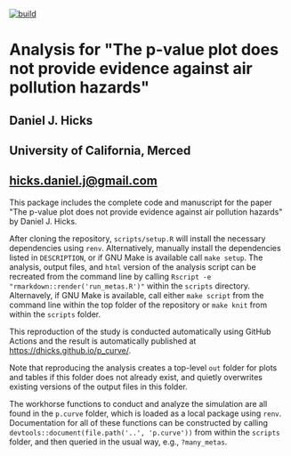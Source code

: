 [![build](https://github.com/dhicks/p_curve/actions/workflows/build.yml/badge.svg)](https://github.com/dhicks/p_curve/actions/workflows/build.yml)

# Analysis for "The p-value plot does not provide evidence against air pollution hazards"
## Daniel J. Hicks
## University of California, Merced
## <hicks.daniel.j@gmail.com>

This package includes the complete code and manuscript for the paper "The p-value plot does not provide evidence against air pollution hazards" by Daniel J. Hicks.  

After cloning the repository, `scripts/setup.R` will install the necessary dependencies using `renv`.  Alternatively, manually install the dependencies listed in `DESCRIPTION`, or if GNU Make is available call `make setup`.  The analysis, output files, and `html` version of the analysis script can be recreated from the command line by calling `Rscript -e "rmarkdown::render('run_metas.R')"` within the `scripts` directory.  Alternavely, if GNU Make is available, call either `make script` from the command line within the top folder of the repository or `make knit` from within the `scripts` folder.   

This reproduction of the study is conducted automatically using GitHub Actions and the result is automatically published at <https://dhicks.github.io/p_curve/>. 

Note that reproducing the analysis creates a top-level `out` folder for plots and tables if this folder does not already exist, and quietly overwrites existing versions of the output files in this folder.  

The workhorse functions to conduct and analyze the simulation are all found in the `p.curve` folder, which is loaded as a local package using `renv`.  Documentation for all of these functions can be constructed by calling `devtools::document(file.path('..', 'p.curve'))` from within the `scripts` folder, and then queried in the usual way, e.g., `?many_metas`. 

